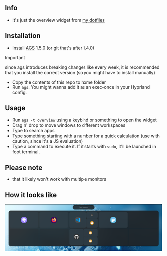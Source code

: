 ## Info
- It's just the overview widget from [my dotfiles](https://github.com/end-4/dots-hyprland/tree/illogical-impulse)

## Installation
- Install [AGS](https://github.com/Aylur/ags/wiki/installation) 1.5.0 (or git that's after 1.4.0)
> [!IMPORTANT]
> since ags introduces breaking changes like every week, it is recommended that you install the correct version
> (so you might have to install manually)

- Copy the contents of this repo to home folder
- Run `ags`. You might wanna add it as an exec-once in your Hyprland config.

## Usage
- Run `ags -t overview` using a keybind or something to open the widget
- Drag n' drop to move windows to different workspaces
- Type to search apps
- Type something starting with a number for a quick calculation (use with caution, since it's a JS evaluation)
- Type a command to execute it. If it starts with `sudo`, it'll be launched in foot terminal.

## Please note
- that it likely won't work with multiple monitors

## How it looks like
![uwu](preview.png)